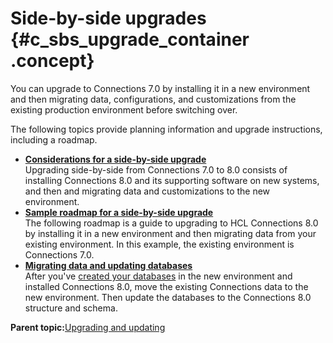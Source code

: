 # Side-by-side upgrades {#c_sbs_upgrade_container .concept}

You can upgrade to Connections 7.0 by installing it in a new environment and then migrating data, configurations, and customizations from the existing production environment before switching over.

The following topics provide planning information and upgrade instructions, including a roadmap.

-   **[Considerations for a side-by-side upgrade](../migrate/c_sbs_upgrade_considerations.md)**  
 Upgrading side-by-side from Connections 7.0 to 8.0 consists of installing Connections 8.0 and its supporting software on new systems, and then and migrating data and customizations to the new environment.
-   **[Sample roadmap for a side-by-side upgrade](../migrate/c_sbs_upgrade_process.md)**  
The following roadmap is a guide to upgrading to HCL Connections 8.0 by installing it in a new environment and then migrating data from your existing environment. In this example, the existing environment is Connections 7.0.
-   **[Migrating data and updating databases](../migrate/t_sbs_migrate_data.md)**  
After you've [created your databases](../install/c_install_db_over.md) in the new environment and installed Connections 8.0, move the existing Connections data to the new environment. Then update the databases to the Connections 8.0 structure and schema.

**Parent topic:**[Upgrading and updating](../migrate/c_upgrade_migrate_overview.md)

